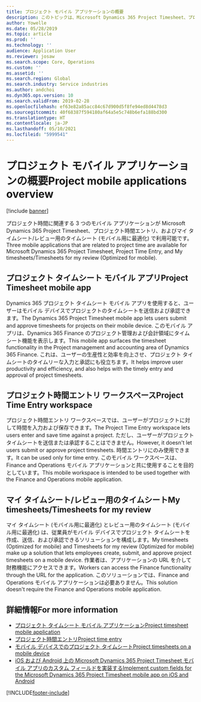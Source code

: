 ```yaml
---
title: プロジェクト モバイル アプリケーションの概要
description: このトピックは、Microsoft Dynamics 365 Project Timesheet、プロジェクト時間エントリ、およびモバイル デバイスで使用可能なマイ タイムシート/タイムシートのためのプロジェクト時間に関連するアプリケーションについて一般的な情報を提供します。
author: Yowelle
ms.date: 05/28/2019
ms.topic: article
ms.prod: ''
ms.technology: ''
audience: Application User
ms.reviewer: josaw
ms.search.scope: Core, Operations
ms.custom: ''
ms.assetid: ''
ms.search.region: Global
ms.search.industry: Service industries
ms.author: andchoi
ms.dyn365.ops.version: 10
ms.search.validFrom: 2019-02-28
ms.openlocfilehash: ef63e82a85acc84c67d900d5f8fe94ed8d4478d3
ms.sourcegitcommit: 40f68387f594180af64a5e5c748b6efa188bd300
ms.translationtype: HT
ms.contentlocale: ja-JP
ms.lasthandoff: 05/10/2021
ms.locfileid: "5999541"
---
```

# <a name="project-mobile-applications-overview"></a><span data-ttu-id="5b5df-103">プロジェクト モバイル アプリケーションの概要</span><span class="sxs-lookup"><span data-stu-id="5b5df-103">Project mobile applications overview</span></span>

[!include [banner](../includes/banner.md)]

<span data-ttu-id="5b5df-104">プロジェクト時間に関連する 3 つのモバイル アプリケーションが Microsoft Dynamics 365 Project Timesheet、プロジェクト時間エントリ、およびマイ タイムシート/レビュー用のタイムシート (モバイル用に最適化) で利用可能です。</span><span class="sxs-lookup"><span data-stu-id="5b5df-104">Three mobile applications that are related to project time are available for Microsoft Dynamics 365 Project Timesheet, Project Time Entry, and My timesheets/Timesheets for my review (Optimized for mobile).</span></span>

## <a name="project-timesheet-mobile-app"></a><span data-ttu-id="5b5df-105">プロジェクト タイムシート モバイル アプリ</span><span class="sxs-lookup"><span data-stu-id="5b5df-105">Project Timesheet mobile app</span></span>

<span data-ttu-id="5b5df-106">Dynamics 365 プロジェクト タイムシート モバイル アプリを使用すると、ユーザーはモバイル デバイスでプロジェクトのタイムシートを送信および承認できます。</span><span class="sxs-lookup"><span data-stu-id="5b5df-106">The Dynamics 365 Project Timesheet mobile app lets users submit and approve timesheets for projects on their mobile device.</span></span> <span data-ttu-id="5b5df-107">このモバイル アプリは、Dynamics 365 Finance のプロジェクト管理および会計領域にタイムシート機能を表示します。</span><span class="sxs-lookup"><span data-stu-id="5b5df-107">This mobile app surfaces the timesheet functionality in the Project management and accounting area of Dynamics 365 Finance.</span></span> <span data-ttu-id="5b5df-108">これは、ユーザーの生産性と効率を向上させ、プロジェクト タイムシートのタイムリーな入力と承認にも役立ちます。</span><span class="sxs-lookup"><span data-stu-id="5b5df-108">It helps improve user productivity and efficiency, and also helps with the timely entry and approval of project timesheets.</span></span>

## <a name="project-time-entry-workspace"></a><span data-ttu-id="5b5df-109">プロジェクト時間エントリ ワークスペース</span><span class="sxs-lookup"><span data-stu-id="5b5df-109">Project Time Entry workspace</span></span>

<span data-ttu-id="5b5df-110">プロジェクト時間エントリ ワークスペースでは、ユーザーがプロジェクトに対して時間を入力および保存できます。</span><span class="sxs-lookup"><span data-stu-id="5b5df-110">The Project Time Entry workspace lets users enter and save time against a project.</span></span> <span data-ttu-id="5b5df-111">ただし、ユーザーがプロジェクト タイムシートを送信または承認することはできません。</span><span class="sxs-lookup"><span data-stu-id="5b5df-111">However, it doesn't let users submit or approve project timesheets.</span></span> <span data-ttu-id="5b5df-112">時間エントリにのみ使用できます。</span><span class="sxs-lookup"><span data-stu-id="5b5df-112">It can be used only for time entry.</span></span> <span data-ttu-id="5b5df-113">このモバイル ワークスペースは、Finance and Operations モバイル アプリケーションと共に使用することを目的としています。</span><span class="sxs-lookup"><span data-stu-id="5b5df-113">This mobile workspace is intended to be used together with the Finance and Operations mobile application.</span></span>

## <a name="my-timesheetstimesheets-for-my-review"></a><span data-ttu-id="5b5df-114">マイ タイムシート/レビュー用のタイムシート</span><span class="sxs-lookup"><span data-stu-id="5b5df-114">My timesheets/Timesheets for my review</span></span>

<span data-ttu-id="5b5df-115">マイ タイムシート (モバイル用に最適化) とレビュー用のタイムシート (モバイル用に最適化) は、従業員がモバイル デバイスでプロジェクト タイムシートを作成、送信、および承認できるソリューションを構成します。</span><span class="sxs-lookup"><span data-stu-id="5b5df-115">My timesheets (Optimized for mobile) and Timesheets for my review (Optimized for mobile) make up a solution that lets employees create, submit, and approve project timesheets on a mobile device.</span></span> <span data-ttu-id="5b5df-116">作業者は、アプリケーションの URL を介して財務機能にアクセスできます。</span><span class="sxs-lookup"><span data-stu-id="5b5df-116">Workers can access the Finance functionality through the URL for the application.</span></span> <span data-ttu-id="5b5df-117">このソリューションでは、Finance and Operations モバイル アプリケーションは必要ありません。</span><span class="sxs-lookup"><span data-stu-id="5b5df-117">This solution doesn't require the Finance and Operations mobile application.</span></span>

## <a name="for-more-information"></a><span data-ttu-id="5b5df-118">詳細情報</span><span class="sxs-lookup"><span data-stu-id="5b5df-118">For more information</span></span>

- [<span data-ttu-id="5b5df-119">プロジェクト タイムシート モバイル アプリケーション</span><span class="sxs-lookup"><span data-stu-id="5b5df-119">Project timesheet mobile application</span></span>](project-timesheet.md)
- [<span data-ttu-id="5b5df-120">プロジェクト時間エントリ</span><span class="sxs-lookup"><span data-stu-id="5b5df-120">Project time entry</span></span>]( project-time-entry-mobile-workspace.md)
- [<span data-ttu-id="5b5df-121">モバイル デバイスでのプロジェクト タイムシート</span><span class="sxs-lookup"><span data-stu-id="5b5df-121">Project timesheets on a mobile device</span></span>](Mobile-timesheets.md)
- [<span data-ttu-id="5b5df-122">iOS および Android 上の Microsoft Dynamics 365 Project Timesheet モバイル アプリのカスタム フィールドを実装する</span><span class="sxs-lookup"><span data-stu-id="5b5df-122">Implement custom fields for the Microsoft Dynamics 365 Project Timesheet mobile app on iOS and Android</span></span>](custom-fields-mobile.md)


[!INCLUDE[footer-include](../includes/footer-banner.md)]